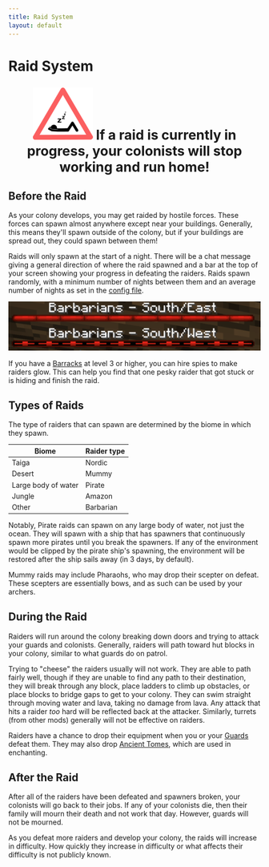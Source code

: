```yaml
---
title: Raid System
layout: default
---
```

# Raid System

<p style="text-align:center; font-size:20pt;"><img src="../../assets/images/misc/Sleep.png" alt="Sleep"><b> If a raid is currently in progress, your colonists will stop working and run home!</b></p>

## Before the Raid
As your colony develops, you may get raided by hostile forces. These forces can spawn almost anywhere except near your buildings. Generally, this means they'll spawn outside of the colony, but if your buildings are spread out, they could spawn between them!

Raids will only spawn at the start of a night. There will be a chat message giving a general direction of where the raid spawned and a bar at the top of your screen showing your progress in defeating the raiders. Raids spawn randomly, with a minimum number of nights between them and an average number of nights as set in the [config file](../../source/misc/configfile).

<img src="../../assets/images/misc/multiRaidBars.png" alt="Multiple barbarian raids in progress">

If you have a [Barracks](../../source/buildings/barracks) at level 3 or higher, you can hire spies to make raiders glow. This can help you find that one pesky raider that got stuck or is hiding and finish the raid.

## Types of Raids
The type of raiders that can spawn are determined by the biome in which they spawn.

| Biome               | Raider type      |
| ------------------- | ---------------- |
| Taiga               | Nordic           |
| Desert              | Mummy            |
| Large body of water | Pirate           |
| Jungle              | Amazon           |
| Other               | Barbarian        |

Notably, Pirate raids can spawn on any large body of water, not just the ocean. They will spawn with a ship that has spawners that continuously spawn more pirates until you break the spawners. If any of the environment would be clipped by the pirate ship's spawning, the environment will be restored after the ship sails away (in 3 days, by default).

Mummy raids may include Pharaohs, who may drop their scepter on defeat. These scepters are essentially bows, and as such can be used by your archers.

## During the Raid
Raiders will run around the colony breaking down doors and trying to attack your guards and colonists. Generally, raiders will path toward hut blocks in your colony, similar to what guards do on patrol.

Trying to "cheese" the raiders usually will not work. They are able to path fairly well, though if they are unable to find any path to their destination, they will break through any block, place ladders to climb up obstacles, or place blocks to bridge gaps to get to your colony. They can swim straight through moving water and lava, taking no damage from lava. Any attack that hits a raider *too* hard will be reflected back at the attacker. Similarly, turrets (from other mods) generally will not be effective on raiders.

Raiders have a chance to drop their equipment when you or your [Guards](../../source/workers/guard) defeat them. They may also drop [Ancient Tomes](../../source/items/ancient_tome), which are used in enchanting.

## After the Raid
After all of the raiders have been defeated and spawners broken, your colonists will go back to their jobs. If any of your colonists die, then their family will mourn their death and not work that day. However, guards will not be mourned.

As you defeat more raiders and develop your colony, the raids will increase in difficulty. How quickly they increase in difficulty or what affects their difficulty is not publicly known.
